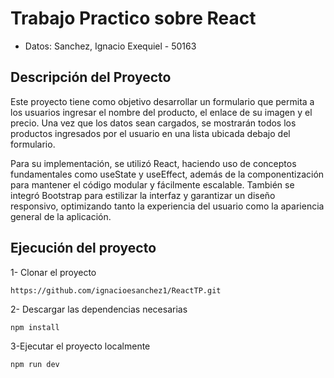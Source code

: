 # Trabajo Practico sobre React
- Datos: Sanchez, Ignacio Exequiel - 50163
  
Descripción del Proyecto
-

Este proyecto tiene como objetivo desarrollar un formulario que permita a los usuarios ingresar el nombre del producto, el enlace de su imagen y el precio. Una vez que los datos sean cargados, se mostrarán todos los productos ingresados por el usuario en una lista ubicada debajo del formulario.

Para su implementación, se utilizó React, haciendo uso de conceptos fundamentales como useState y useEffect, además de la componentización para mantener el código modular y fácilmente escalable. También se integró Bootstrap para estilizar la interfaz y garantizar un diseño responsivo, optimizando tanto la experiencia del usuario como la apariencia general de la aplicación.


Ejecución del proyecto
-

1- Clonar el proyecto
```
https://github.com/ignacioesanchez1/ReactTP.git
```
2- Descargar las dependencias necesarias
```
npm install 
```
3-Ejecutar el proyecto localmente
```
npm run dev
```
